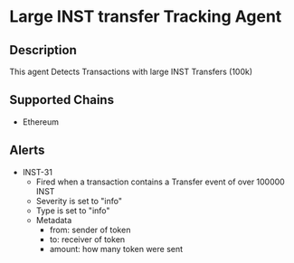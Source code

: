 # Large INST transfer Tracking Agent

## Description

This agent  Detects Transactions with large INST Transfers (100k)

## Supported Chains

- Ethereum

## Alerts

- INST-31
  - Fired when a transaction contains a Transfer event of over 100000 INST
  - Severity is set to "info"
  - Type is set to "info"
  - Metadata
    - from: sender of token
    - to: receiver of token
    - amount: how many token were sent

